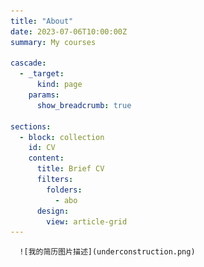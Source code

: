```yaml
---  
title: "About"    
date: 2023-07-06T10:00:00Z    
summary: My courses  
  
cascade:  
  - _target:  
      kind: page  
    params:  
      show_breadcrumb: true  
  
sections:  
  - block: collection  
    id: CV  
    content: 
      title: Brief CV  
      filters:  
        folders:  
          - abo  
      design:  
        view: article-grid  
---
```

      ![我的简历图片描述](underconstruction.png)  